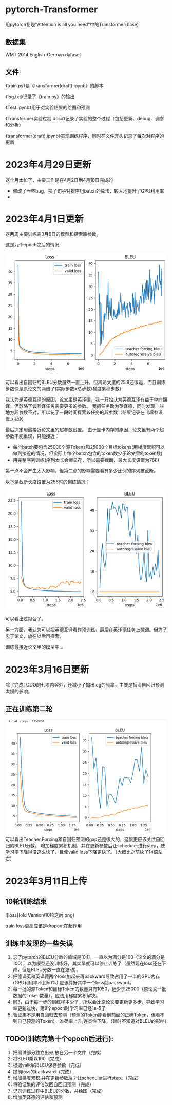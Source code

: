 # pytorch-Transformer
用pytorch复现"Attention is all you need"中的Transformer(base)

## 数据集
WMT 2014 English-German dataset

## 文件
《train.py》是《transformer(draft).ipynb》的脚本

《log.txt》记录了《train.py》的输出

《Test.ipynb》用于对实验结果的绘图和预测

《Transformer实验过程.docx》记录了实验的整个过程（包括更新、debug、调参和分析）

《transformer(draft).ipynb》实现训练程序，同时在文件开头记录了每次对程序的更新

# 2023年4月29日更新
这个月太忙了，主要工作是在4月2日到4月18日完成的
* 修改了一些bug，换了句子对排序组batch的算法，较大地提升了GPU利用率
* 



# 2023年4月1日更新
这两周主要训练完3月6日的模型和探索超参数。

这是九个epoch之后的情况:

![9epoch](十轮之后.png)

可以看出自回归的BLEU分数虽然一直上升，但离论文里的25.8还很远，而且训练步数快是原论文的两倍了(实际步数=总步数/梯度累积步数)

我认为是英德互译的原因，论文里是英译德。我一开始认为英德互译有益于单向翻译，但忽略了该互译任务需要更多的参数。
我把任务改为英译德，同时发现一些地方超参数不对，所以花了一段时间探索该任务的超参数（结果记录在《超参设置.xlsx》）

最后决定用最接近论文里的超参数设置。
由于显卡内存的原因，论文里有两个超参数不能重现，只能接近：
* 每个batch要包含25000个源Tokens和25000个目标tokens(用梯度累积可以做到接近的情况，但实际上每个batch包含的token数少于论文里的token数)
* 用完整序列训练(序列太长会爆显存，所以需要截断，最大长度设置为768)

第一点不会产生太大影响，但第二点的影响需要看有多少比例的序列被截断。

以下是截断长度设置为256时的训练情况：

![overfitting](过拟合.png)

可以看出过拟合了。

另一方面，我认为可以把英德互译看作预训练，最后在英译德任务上微调。但为了忠于论文，放在以后再探索。

训练最接近论文里的模型中...


# 2023年3月16日更新

除了完成TODO的七项内容外，还减小了输出log的频率，主要是抵消自回归预测太慢的影响。

##  正在训练第二轮
![training](目前进度.PNG)
可以看出Teacher Forcing和自回归预测的gap还是很大的，这里更应该关注自回归的BLEU分数。
增加梯度累积机制，并在更新参数后让scheduler进行step，使学习率下降得没这么快了，且使valid loss下降更快了。（大概比之前快了14倍左右）

# 2023年3月11日上传
## 10轮训练结束
 
![loss](old Version\10轮之后.png)

train loss更高应该是dropout在起作用

## 训练中发现的一些失误
1. 忘了pytorch的BLEU分数的值域是[0,1]，一直以为满分是100（论文的满分是100），以为模型还没训练好，其实早就可以停止训练了（虽然现在loss还在下降，但是BLEU分数一直在波动）。
2. 把德译英和英译德两个loss加起来再backward导致占用了一半的GPU内存(GPU利用率不到50%),应该算好其中一个loss就backward。
3. 每一批的源Token和目标Token的数量只有1050，远少于25000（原论文一批数据的Token数量），应该用梯度累积解决。
4. 同3，由于每一步的训练样本少了，所以会比原论文要更新更多步，导致学习率更新过快，第8个epoch时学习率已经1e-5了
5. 验证集不是用自回归去预测（预测的Token能看到前面的正确Token，但看不到自己预测的Token），准确率上升,连贯性下降。（暂时不知道对BLEU的影响）

## TODO(训练完第十个epoch后进行):
1. 把测试部分独立出来,放在另一个文件（完成）
2. 将BLEU乘以100（完成）
3. 根据valid的BLEU保存参数（完成）
4. 提前loss的backward（完成）
5. 增加梯度累积,并在更新参数后才让scheduler进行step。（完成）
6. 将验证集的评估改回自回归预测（完成）
7. 记录训练过程中BLEU的分数，并绘图（完成）
8. 增加英译德的评估和预测
